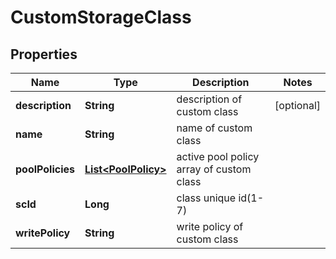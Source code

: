 # CustomStorageClass

## Properties
Name | Type | Description | Notes
------------ | ------------- | ------------- | -------------
**description** | **String** | description of custom class |  [optional]
**name** | **String** | name of custom class | 
**poolPolicies** | [**List&lt;PoolPolicy&gt;**](PoolPolicy.md) | active pool policy array of custom class | 
**scId** | **Long** | class unique id(1-7) | 
**writePolicy** | **String** | write policy of custom class | 
